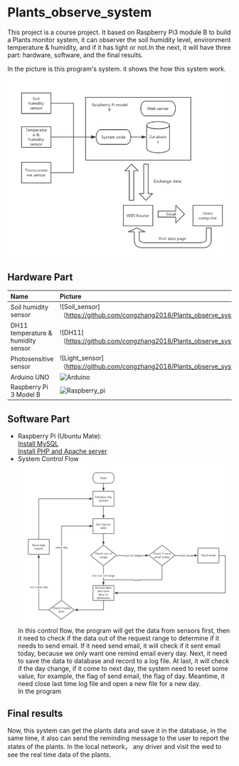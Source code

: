 # Plants_observe_system

This project is a course project. It based on Raspberry Pi3 module B to build a Plants monitor system, it can observer the soil humidity level, environment temperature & humidity, and if it has light or not.In the next, it will have three part: hardware, software, and the final results.

In the picture is this program's system. it shows the how this system work.

![Sys_diagram](https://github.com/congzhang2018/Plants_observe_system/blob/master/Picture/Sys_diagram.png)

## Hardware Part
  |Name|Picture|
  |:---|:---|
  |Soil humidity sensor|![Soil_sensor]（https://github.com/congzhang2018/Plants_observe_system/blob/master/Picture/soil_sensor.png）
  |DH11 temperature & humidity sensor|![DH11]（https://github.com/congzhang2018/Plants_observe_system/blob/master/Picture/DH11.png）
  |Photosensitive sensor|![Light_sensor]（https://github.com/congzhang2018/Plants_observe_system/blob/master/Picture/Light_sensor.png）
  |Arduino UNO|![Arduino](https://store-cdn.arduino.cc/usa/catalog/product/cache/1/image/520x330/604a3538c15e081937dbfbd20aa60aad/a/0/a000066_featured_4.jpg)
  |Raspberry Pi 3 Model B|![Raspberry_pi](https://images-na.ssl-images-amazon.com/images/I/91zSu44%2B34L._SX355_.jpg)

## Software Part
* Raspberry Pi (Ubuntu Mate):  
  [Install MySQL](https://www.digitalocean.com/community/tutorials/how-to-install-the-latest-mysql-on-ubuntu-16-04#step-1-%E2%80%94-adding-the-mysql-software-repository)  
  [Install PHP and Apache server](https://howtoraspberrypi.com/how-to-install-web-server-raspberry-pi-lamp/)
* System Control Flow  
  ![Control_flow](https://github.com/congzhang2018/Plants_observe_system/blob/master/Picture/control_flow.png)  
  In this control flow, the program will get the data from sensors first, then it need to check if the data out of the request range to determine if it needs to send email. If it need send email, it will check if it sent email today, because we only want one remind email every day. Next, it need to save the data to database and record to a log file. At last, it will check if the day change, if it come to next day, the system need to reset some value, for example, the flag of send email, the flag of day. Meantime, it need close last time log file and open a new file for a new day.  
  In the program

## Final results
Now, this system can get the plants data and save it in the database, in the same time, it also can send the reminding message to the user to report the states of the plants. In the local network， any driver and visit the wed to see the real time data of the plants.
